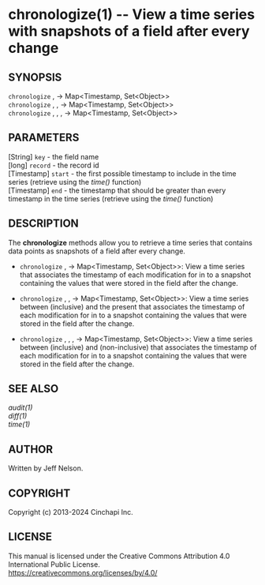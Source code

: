 chronologize(1) -- View a time series with snapshots of a field after every change
==================================================================================

## SYNOPSIS

`chronologize` <key>, <record> -> Map&lt;Timestamp, Set&lt;Object&gt;&gt;<br />
`chronologize` <key>, <record>, <start> -> Map&lt;Timestamp, Set&lt;Object&gt;&gt;<br />
`chronologize` <key>, <record>, <start>, <end> -> Map&lt;Timestamp, Set&lt;Object&gt;&gt;<br />

## PARAMETERS
[String] `key` - the field name<br />
[long] `record` - the record id<br />
[Timestamp] `start` - the first possible timestamp to include in the time series (retrieve using the *time()* function)<br />
[Timestamp] `end` - the timestamp that should be greater than every timestamp in the time series (retrieve using the *time()* function)<br />

## DESCRIPTION
The **chronologize** methods allow you to retrieve a time series that contains data points as snapshots of a field after every change.

  * `chronologize` <key>, <record> -> Map&lt;Timestamp, Set&lt;Object&gt;&gt;:
    View a time series that associates the timestamp of each modification for <key> in <record> to a snapshot containing the values that were stored in the field after the change.

  * `chronologize` <key>, <record>, <start> -> Map&lt;Timestamp, Set&lt;Object&gt;&gt;:
    View a time series between <start> (inclusive) and the present that associates the timestamp of each modification for <key> in <record> to a snapshot containing the values that were stored in the field after the change.

  * `chronologize` <key>, <record>, <start>, <end> -> Map&lt;Timestamp, Set&lt;Object&gt;&gt;:
    View a time series between <start> (inclusive) and <end> (non-inclusive) that associates the timestamp of each modification for <key> in <record> to a snapshot containing the values that were stored in the field after the change.

## SEE ALSO
*audit(1)*<br />
*diff(1)*<br />
*time(1)*<br />

## AUTHOR
Written by Jeff Nelson.

## COPYRIGHT
Copyright (c) 2013-2024 Cinchapi Inc.

## LICENSE
This manual is licensed under the Creative Commons Attribution 4.0 International Public License. <br />
https://creativecommons.org/licenses/by/4.0/
